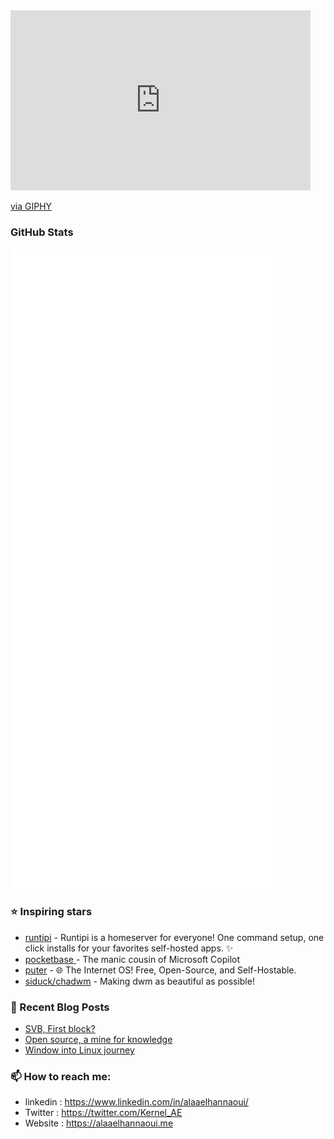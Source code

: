 <iframe src="https://giphy.com/embed/Ws6T5PN7wHv3cY8xy8" width="480" height="288" frameBorder="0" class="giphy-embed" allowFullScreen></iframe><p><a href="https://giphy.com/gifs/nounish-dao-nouns-noggles-Ws6T5PN7wHv3cY8xy8">via GIPHY</a></p>

### GitHub Stats

<p align="left"><img src="https://raw.githubusercontent.com/argusguardian/argusguardian/main/github-metrics.svg" /></p>

### ⭐ Inspiring stars

- [runtipi](https://github.com/runtipi/runtipi) - Runtipi is a homeserver for everyone! One command setup, one click installs for your favorites self-hosted apps. ✨
- [pocketbase ](https://github.com/pocketbase/pocketbase) - The manic cousin of Microsoft Copilot
- [puter](https://github.com/HeyPuter/puter) - 🌐 The Internet OS! Free, Open-Source, and Self-Hostable.
- [siduck/chadwm](https://github.com/siduck/chadwm) - Making dwm as beautiful as possible!

### 📰 Recent Blog Posts

- [SVB, First block?](https://alaaelhannaoui.me/blog/svb-collapse/)
- [Open source, a mine for knowledge](https://alaaelhannaoui.me/blog/open-source/)
- [Window into Linux journey](https://alaaelhannaoui.me/blog/window-to-linux/)

### 📫 How to reach me:

- linkedin : <https://www.linkedin.com/in/alaaelhannaoui/>
- Twitter : <https://twitter.com/Kernel_AE>
- Website : <https://alaaelhannaoui.me>
